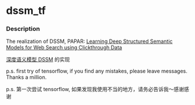 # dssm_tf
### Description
The realization of DSSM, PAPAR: [Learning Deep Structured Semantic Models for Web Search using Clickthrough Data](https://www.microsoft.com/en-us/research/wp-content/uploads/2016/02/cikm2013_DSSM_fullversion.pdf)

[深度语义模型 DSSM](https://www.microsoft.com/en-us/research/wp-content/uploads/2016/02/cikm2013_DSSM_fullversion.pdf) 的实现

p.s. first try of tensorflow, if you find any mistakes, please leave messages. Thanks a million.

p.s. 第一次尝试 tensorflow, 如果发现我使用不当的地方，请务必告诉我～感谢感谢